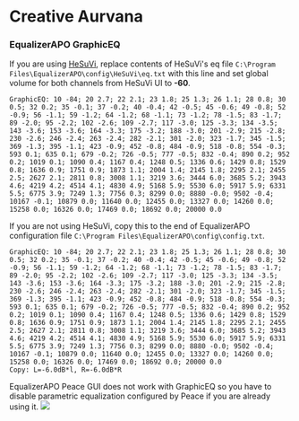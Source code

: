 # Creative Aurvana
### EqualizerAPO GraphicEQ
If you are using [HeSuVi](https://sourceforge.net/projects/hesuvi/), replace contents of HeSuVi's eq file `C:\Program Files\EqualizerAPO\config\HeSuVi\eq.txt` with this line and set global volume for both channels from HeSuVi UI to **-60**.
```
GraphicEQ: 10 -84; 20 2.7; 22 2.1; 23 1.8; 25 1.3; 26 1.1; 28 0.8; 30 0.5; 32 0.2; 35 -0.1; 37 -0.2; 40 -0.4; 42 -0.5; 45 -0.6; 49 -0.8; 52 -0.9; 56 -1.1; 59 -1.2; 64 -1.2; 68 -1.1; 73 -1.2; 78 -1.5; 83 -1.7; 89 -2.0; 95 -2.2; 102 -2.6; 109 -2.7; 117 -3.0; 125 -3.3; 134 -3.5; 143 -3.6; 153 -3.6; 164 -3.3; 175 -3.2; 188 -3.0; 201 -2.9; 215 -2.8; 230 -2.6; 246 -2.4; 263 -2.4; 282 -2.1; 301 -2.0; 323 -1.7; 345 -1.5; 369 -1.3; 395 -1.1; 423 -0.9; 452 -0.8; 484 -0.9; 518 -0.8; 554 -0.3; 593 0.1; 635 0.1; 679 -0.2; 726 -0.5; 777 -0.5; 832 -0.4; 890 0.2; 952 0.2; 1019 0.1; 1090 0.4; 1167 0.4; 1248 0.5; 1336 0.6; 1429 0.8; 1529 0.8; 1636 0.9; 1751 0.9; 1873 1.1; 2004 1.4; 2145 1.8; 2295 2.1; 2455 2.5; 2627 2.1; 2811 0.8; 3008 1.1; 3219 3.6; 3444 6.0; 3685 5.2; 3943 4.6; 4219 4.2; 4514 4.1; 4830 4.9; 5168 5.9; 5530 6.0; 5917 5.9; 6331 5.5; 6775 3.9; 7249 1.3; 7756 0.3; 8299 0.0; 8880 -0.0; 9502 -0.4; 10167 -0.1; 10879 0.0; 11640 0.0; 12455 0.0; 13327 0.0; 14260 0.0; 15258 0.0; 16326 0.0; 17469 0.0; 18692 0.0; 20000 0.0
```
If you are not using HeSuVi, copy this to the end of EqualizerAPO configuration file `C:\Program Files\EqualizerAPO\config\config.txt`.
```
GraphicEQ: 10 -84; 20 2.7; 22 2.1; 23 1.8; 25 1.3; 26 1.1; 28 0.8; 30 0.5; 32 0.2; 35 -0.1; 37 -0.2; 40 -0.4; 42 -0.5; 45 -0.6; 49 -0.8; 52 -0.9; 56 -1.1; 59 -1.2; 64 -1.2; 68 -1.1; 73 -1.2; 78 -1.5; 83 -1.7; 89 -2.0; 95 -2.2; 102 -2.6; 109 -2.7; 117 -3.0; 125 -3.3; 134 -3.5; 143 -3.6; 153 -3.6; 164 -3.3; 175 -3.2; 188 -3.0; 201 -2.9; 215 -2.8; 230 -2.6; 246 -2.4; 263 -2.4; 282 -2.1; 301 -2.0; 323 -1.7; 345 -1.5; 369 -1.3; 395 -1.1; 423 -0.9; 452 -0.8; 484 -0.9; 518 -0.8; 554 -0.3; 593 0.1; 635 0.1; 679 -0.2; 726 -0.5; 777 -0.5; 832 -0.4; 890 0.2; 952 0.2; 1019 0.1; 1090 0.4; 1167 0.4; 1248 0.5; 1336 0.6; 1429 0.8; 1529 0.8; 1636 0.9; 1751 0.9; 1873 1.1; 2004 1.4; 2145 1.8; 2295 2.1; 2455 2.5; 2627 2.1; 2811 0.8; 3008 1.1; 3219 3.6; 3444 6.0; 3685 5.2; 3943 4.6; 4219 4.2; 4514 4.1; 4830 4.9; 5168 5.9; 5530 6.0; 5917 5.9; 6331 5.5; 6775 3.9; 7249 1.3; 7756 0.3; 8299 0.0; 8880 -0.0; 9502 -0.4; 10167 -0.1; 10879 0.0; 11640 0.0; 12455 0.0; 13327 0.0; 14260 0.0; 15258 0.0; 16326 0.0; 17469 0.0; 18692 0.0; 20000 0.0
Copy: L=-6.0dB*l, R=-6.0dB*R
```
EqualizerAPO Peace GUI does not work with GraphicEQ so you have to disable parametric equalization configured by Peace if you are already using it.
![](https://raw.githubusercontent.com/jaakkopasanen/AutoEq/master/results/Innerfidelity%202017/innerfidelity/onear/Creative%20Aurvana/Creative%20Aurvana.png)
